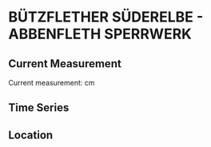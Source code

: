 # BÜTZFLETHER SÜDERELBE - ABBENFLETH SPERRWERK

## Current Measurement

Current measurement: <Value topic="rivers/pegel-online/BSE/ABBENFLETH SPERRWERK/measurementValue"/> cm

## Time Series

<TimeSeries topic="rivers/pegel-online/BSE/ABBENFLETH SPERRWERK/measurementValue" period="week" />

## Location

<WorldMap>
  <Marker lat="53.66896303514211" lon="9.494306874416917" labelTopic="rivers/pegel-online/BSE/ABBENFLETH SPERRWERK" />
</WorldMap>
